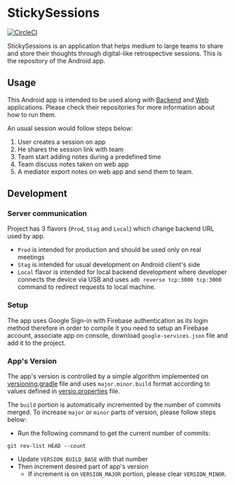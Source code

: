 # StickySessions

[![CircleCI](https://circleci.com/gh/DiscordTime/sticky-sessions-android.svg?style=svg)](https://circleci.com/gh/DiscordTime/sticky-sessions-android)

StickySessions is an application that helps medium to large teams to share and store their thoughts through digital-like retrospective sessions. This is the repository of the Android app.

## Usage

This Android app is intended to be used along with [Backend][server] and [Web][web] applications. Please check their repositories for more information about how to run them.

An usual session would follow steps below:
1. User creates a session on app
2. He shares the session link with team
3. Team start adding notes during a predefined time
4. Team discuss notes taken on web app
5. A mediator export notes on web app and send them to team.

## Development

### Server communication

Project has 3 flavors (`Prod`, `Stag` and `Local`) which change backend URL used by app.
- `Prod` is intended for production and should be used only on real meetings
- `Stag` is intended for usual development on Android client's side
- `Local` flavor is intended for local backend development where developer
  connects the device via USB and uses `adb reverse tcp:3000 tcp:3000` command to redirect
  requests to local machine.

### Setup

The app uses Google Sign-in with Firebase authentication as its login method therefore in order to compile it you need to setup an Firebase account, associate app on console, download `google-services.json` file and add it to the project.

[server]: https://github.com/DiscordTime/sticky-sessions-server/tree/dev
[web]:https://github.com/DiscordTime/sticky-sessions-web/tree/dev

### App's Version

The app's version is controlled by a simple algorithm implemented on
[versioning.gradle](app/versioning.gradle) file and uses
`major.minor.build` format according to values defined in
[versio.properties](app/version.properties) file.

The `build` portion is automatically incremented by the number of
commits merged. To increase `major` or `minor` parts of version,
please follow steps below:
- Run the following command to get the current number of commits:
```
git rev-list HEAD --count
```
- Update `VERSION_BUILD_BASE` with that number
- Then increment desired part of app's version
  - If increment is on `VERSION_MAJOR` portion, please clear `VERSION_MINOR`.
